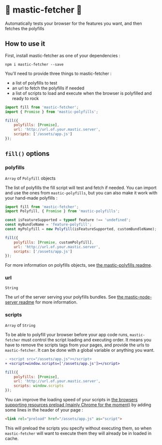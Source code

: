 # 🔮 mastic-fetcher 🌟

Automatically tests your browser for the features you want, and then fetches the polyfills

## How to use it

First, install mastic-fetcher as one of your dependencies :

```
npm i mastic-fetcher --save
```

You'll need to provide three things to mastic-fetcher :
* a list of polyfills to test
* an url to fetch the polyfills if needed
* a list of scripts to load and execute when the browser is polyfilled and ready to rock

```js
import fill from 'mastic-fetcher';
import { Promise } from 'mastic-polyfills';

fill({
	polyfills: [Promise],
	url: 'http://url.of.your.mastic.server',
	scripts: ['/assets/app.js']
});
```

## `fill()` options
### polyfills
`Array` of `Polyfill` objects

The list of polyfills the fill script will test and fetch if needed. You can import and use the ones from `mastic-polyfills`, but you can also make it work with your hand-made polyfills :

```js
import fill from 'mastic-fetcher';
import Polyfill, { Promise } from 'mastic-polyfills';

const isFeatureSupported = typeof feature !== 'undefined';
const myBundleName = 'feature-polyfill';
const myPolyfill = new Polyfill(isFeatureSupported, customBundleName);

fill({
	polyfills: [Promise, customPolyfill],
	url: 'http://url.of.your.mastic.server',
	scripts: ['/assets/app.js']
});
```

For more information on polyfills objects, see [the mastic-polyfills readme](https://github.com/thibthib/mastic/blob/master/packages/mastic-polyfills/README.md).

### url
`String`

The url of the server serving your polyfills bundles. See [the mastic-node-server readme](https://github.com/thibthib/mastic/blob/master/packages/mastic-node-server/README.md) for more information.

### scripts
`Array` of `String`

To be able to polyfill your browser before your app code runs, `mastic-fetcher` must control the script loading and executing order. It means you have to remove the scripts tags from your pages, and provide the urls to `mastic-fetcher`. It can be done with a global variable or anything you want.

```diff
- <script src="/assets/app.js"></script>
+ <script>window.scripts=['/assets/app.js']></script>
```
```js
fill({
	polyfills: [Promise],
	url: 'http://url.of.your.mastic.server',
	scripts: window.scripts
});
```

You can improve the loading speed of your scripts in [the browsers supporting resources preload (mainly Chrome for the moment)](http://caniuse.com/#search=preload) by adding some lines in the header of your page :
```html
<link rel="preload" href="/assets/app.js" as="script">
```

This will preload the scripts you specify without executing them, so when `mastic-fetcher` will want to execute them they will already be in loaded in cache.
